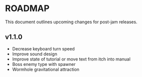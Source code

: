 # ROADMAP
This document outlines upcoming changes for post-jam releases.

## v1.1.0
- Decrease keyboard turn speed
- Improve sound design
- Improve state of tutorial or move text from itch into manual
- Boss enemy type with spawner
- Wormhole gravitational attraction
